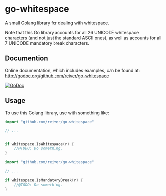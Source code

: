 # go-whitespace

A small Golang library for dealing with whitespace.

Note that this Go library accounts for all 26 UNICODE whitespace characters (and not just the standard ASCII ones),
as well as accounts for all 7 UNICODE mandatory break characters.


## Documention

Online documentation, which includes examples, can be found at: http://godoc.org/github.com/reiver/go-whitespace

[![GoDoc](https://godoc.org/github.com/reiver/go-whitespace?status.svg)](https://godoc.org/github.com/reiver/go-whitespace)


Usage
-----

To use this Golang library, use with something like:
```go
import "github.com/reiver/go-whitespace"

// ...


if whitespace.IsWhitespace(r) {
	//@TODO: Do something.
}
```

```go
import "github.com/reiver/go-whitespace"

// ...

if whitespace.IsMandatoryBreak(r) {
	//@TODO: Do something.
}

```
